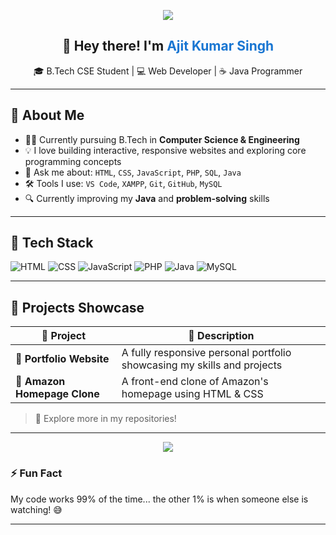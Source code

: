 <!-- Banner -->
<p align="center">
  <img src="https://capsule-render.vercel.app/api?type=waving&color=0D47A1&height=200&section=header&text=Ajit%20Kumar%20Singh&fontSize=40&fontColor=ffffff" />
</p>

<!-- Introduction -->
<h2 align="center">👋 Hey there! I'm <span style="color:#1976D2;">Ajit Kumar Singh</span> </h2>

<p align="center">
  🎓 B.Tech CSE Student | 💻 Web Developer | ☕ Java Programmer <br>
</p>

---

## 🚀 About Me

- 👨‍🎓 Currently pursuing B.Tech in **Computer Science & Engineering**
- 💡 I love building interactive, responsive websites and exploring core programming concepts
- 💬 Ask me about: `HTML`, `CSS`, `JavaScript`, `PHP`, `SQL`, `Java`
- 🛠 Tools I use: `VS Code`, `XAMPP`, `Git`, `GitHub`, `MySQL`
- 🔍 Currently improving my **Java** and **problem-solving** skills

---

## 📌 Tech Stack

![HTML](https://img.shields.io/badge/-HTML5-E34F26?style=for-the-badge&logo=html5&logoColor=white)
![CSS](https://img.shields.io/badge/-CSS3-1572B6?style=for-the-badge&logo=css3)
![JavaScript](https://img.shields.io/badge/-JavaScript-F7DF1E?style=for-the-badge&logo=javascript&logoColor=black)
![PHP](https://img.shields.io/badge/-PHP-777BB4?style=for-the-badge&logo=php&logoColor=white)
![Java](https://img.shields.io/badge/-Java-007396?style=for-the-badge&logo=java&logoColor=white)
![MySQL](https://img.shields.io/badge/-MySQL-4479A1?style=for-the-badge&logo=mysql&logoColor=white)

---

## 🌟 Projects Showcase

| 🔧 Project | 💬 Description |
|-----------|----------------|
| 🎨 **Portfolio Website** | A fully responsive personal portfolio showcasing my skills and projects |
| 🛒 **Amazon Homepage Clone** | A front-end clone of Amazon's homepage using HTML & CSS <br> |

> 📌 Explore more in my repositories!

---


<p align="center">
  <img src="https://capsule-render.vercel.app/api?type=waving&color=0D47A1&height=100&section=footer"/>
</p>


### ⚡ Fun Fact

My code works 99% of the time... the other 1% is when someone else is watching! 😅

---

